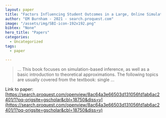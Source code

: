 ```yaml
---
layout: paper
title: "Factors Influencing Student Outcomes in a Large, Online Simulation-Based Introductory Statistics Course"
author: "EM Burnham - 2021 - search.proquest.com"
image: "/assets/img/SBI-icon-192x192.png"
bibtex: "None"
hero_title: "Papers"
categories:
  - Uncategorized
tags:
  - paper

---
```

>… This book focuses on simulation-based inference, as well as a basic introduction to theoretical approximations. The following topics are usually covered from the textbook: single …

Link to paper: [https://search.proquest.com/openview/8ac64a3e66503d131056fd1ab6ac2401/1?pq-origsite=gscholar&cbl=18750&diss=y](https://search.proquest.com/openview/8ac64a3e66503d131056fd1ab6ac2401/1?pq-origsite=gscholar&cbl=18750&diss=y)


